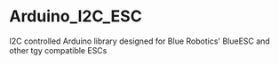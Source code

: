 # Arduino_I2C_ESC
I2C controlled Arduino library designed for Blue Robotics' BlueESC and other tgy compatible ESCs
